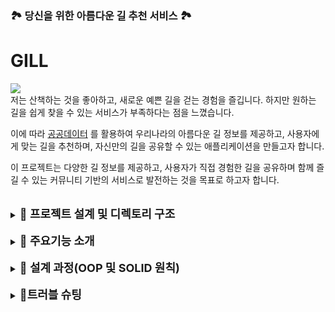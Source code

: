 ### 🏞️ 당신을 위한 아름다운 길 추천 서비스 🏞️

# GILL 

<img src="https://cphoto.asiae.co.kr/listimglink/1/2022040707381119271_1649284690.jpg" />

</div>
</br>
저는 산책하는 것을 좋아하고, 새로운 예쁜 길을 걷는 경험을 즐깁니다. 하지만 원하는 길을 쉽게 찾을 수 있는 서비스가 부족하다는 점을 느꼈습니다.


이에 따라 <a href="https://www.data.go.kr/tcs/dss/selectDataSetList.do">공공데이터</a>
를 활용하여 우리나라의 아름다운 길 정보를 제공하고, 사용자에게 맞는 길을 추천하며, 자신만의 길을 공유할 수 있는 애플리케이션을 만들고자 합니다.

이 프로젝트는 다양한 길 정보를 제공하고, 사용자가 직접 경험한 길을 공유하며 함께 즐길 수 있는 커뮤니티 기반의 서비스로 발전하는 것을 목표로 하고자 합니다.

</br>
<details>
<summary><span style="font-size: 18px; font-weight: bold">📌 프로젝트 설계 및 디렉토리 구조</span></summary>
<div markdown="2">

<h3>디렉토리 구조 (MVC 패턴 + 계층형 아키텍처 적용)</h3>

📁 src</br>
├── 📁 com.pathfinder.domain      # 도메인 모델 (User, Path)</br>
├── 📁 com.pathfinder.service     # 비즈니스 로직 (UserService, PathService)</br>
├── 📁 com.pathfinder.persistence # 데이터 저장소 (UserRepository, PathRepository)</br>
├── 📁 com.pathfinder.utils       # 유틸리티 클래스 (JsonParser, JsonWriter)</br>
├── 📁 com.pathfinder.ui          # 사용자 인터페이스 (Application.java)

<h3>각 계층의 역할</h3>

**📁 persistence (데이터 관리 계층)**

- 길(Path) 및 사용자(User) 데이터를 관리합니다.

- JSON 파일을 읽고, 데이터를 저장, 수정, 삭제하는 역할을 수행합니다.

- 향후 DB 저장소(DBRepository)로 확장 가능하도록 인터페이스 분리 예정

**📁 service (비즈니스 로직 계층)**

- UI와 데이터 저장소를 연결하는 역할을 합니다.

- 사용자의 입력을 검증하고, 비즈니스 로직을 수행합니다.

- 예를 들어, 맞춤형 길 추천 기능, 회원가입 시 유효성 검사 등의 로직을 처리합니다.

**📁 utils (유틸리티 계층)**

- JsonParser: JSON 데이터를 파싱하는 역할을 수행합니다. (데이터 캐싱 X, 경로 기반으로 JSON을 파싱하여 List<T>로 반환)

- JsonWriter: JSON 데이터를 저장하는 역할을 수행합니다. (JsonParser와 분리하여 SRP 원칙 준수)

**📁 ui (사용자 인터페이스 계층)**

- 콘솔 기반의 UI를 제공하며, 사용자의 입력을 처리합니다.

- 로그인 및 회원가입, 길 검색 등의 메뉴를 관리합니다.

<h3>계층형 아키텍처 구조를 사용한 이유와 장점</h3>

- 유지보수성 증가 → 각 계층의 역할이 명확하여 변경이 용이

- 확장성 고려 → 추후 데이터 저장소를 DB로 변경할 경우 최소한의 수정으로 대응 가능

- 책임 분리 → 단일 책임 원칙(SRP)을 준수하여 코드의 가독성과 테스트 용이성 향상
</div>
</details>
</br>
<details>
<summary><span style="font-size: 18px; font-weight: bold">📌 주요기능 소개</span></summary>
<div markdown="3">

<h3>1. 페이징된 길 목록 조회</h3>
   길 데이터는 많기 때문에 한 번에 모든 데이터를 불러오면 성능 저하가 발생할 수 있습니다. 따라서 한 페이지당 20개씩 조회하는 페이징 기능을 적용했습니다.

**✅ 페이징 기능 구현 과정**

- `PathRepository`에서 모든 길 목록을 로드하는 기존 방식에서 페이지 단위로 데이터를 불러오는 방식으로 변경
- `getPathsByPage(int pageNumber)` 메서드를 추가하여 요청한 페이지 번호에 해당하는 길 목록만 반환하도록 구현
- `Application`에서 사용자가 "다음 페이지"를 요청하면 pageNumber를 증가시켜 추가 데이터를 동적으로 로드

<h3>2. 특정 거리 이하의 길 검색</h3>

사용자가 원하는 거리 이내의 길만 조회할 수 있도록 필터링 기능을 추가했습니다.

**✅ 기능 동작 방식**
- 사용자가 "10km 이하의 길을 보고 싶어요!"라고 입력하면
`PathService`에서 길 목록을 필터링하여 10km 이하인 길만 반환
`Application`에서 필터링된 길 목록을 출력
  ```
  예시 실행 결과 :  
  원하는 길의 최대 거리를 입력하세요: 10
   8.5km - 한강 공원 산책로
   9.2km - 남산 둘레길 
  ```

배운 점:

- List<Path>에서 특정 조건(distance <= 사용자 입력 값)에 맞는 데이터만 필터링하는 방법을 익혔습니다.
- 데이터를 필터링할 때, 입력값을 double로 변환하는 과정에서 발생할 수 있는 예외 처리가 필요하다는 점을 알게 되었습니다.

<h3>3. 맞춤형 길 추천 기능</h3>

사용자가 원하는 조건(거리, 소요 시간, 지역 등)을 입력하면 가장 적합한 길을 추천하는 기능입니다.

✅ 추천 로직
1. 사용자 입력 값 수집
- "최대 거리", "최대 소요 시간", "출발지" 등을 입력받음
2. 입력값에 맞춰 필터링
- PathService에서 사용자의 조건과 가장 일치하는 길을 탐색
3. 가장 적절한 길 추천(구현 예정)
- 최적의 길이 여러 개라면 가장 인기 있는 길(좋아요 수 기준)을 반환

</div>
</details>
</br>
<details>
<summary><span style="font-size: 18px; font-weight: bold">📌 설계 과정(OOP 및 SOLID 원칙)</span></summary>
<div markdown="4">

<h3>1. 객체지향 설계(OOP) 적용</h3>

본 프로젝트에서는 객체 지향의 4대 원칙(캡슐화, 상속, 다형성, 추상화)을 적용하여 유지보수성과 확장성을 높이고자 노력했습니다.
- **캡슐화 (Encapsulation)**
  - User, Path 객체의 필드를 private으로 선언하고, getter/setter를 통해 데이터 접근을 제어함으로써 불필요한 외부 접근을 차단하였습니다.
  - 예를 들어, User 클래스에서 비밀번호(password) 필드는 private으로 설정하여 직접 수정할 수 없도록 하고, 비밀번호 검증 메서드를 통해 변경하도록 설계하였습니다.
- **다형성 (Polymorphism)**
  - JsonParser는 제네릭(Generic)을 활용하여 다양한 타입의 데이터를 처리할 수 있도록 구현하였습니다.
    - parse(String filePath, Class<T> clazz) 메서드를 통해 어떤 JSON 데이터든 특정 타입으로 변환 가능하도록 설계되었습니다.
  - Repository 인터페이스를 사용하지 않고 개별적으로 PathRepository와 UserRepository를 설계하였지만, 향후 인터페이스를 활용한 다형성을 추가적으로 적용할 계획입니다.
- **상속 (Inheritance)**
  - 현재 프로젝트에서는 상속을 활용하지 않았지만, 추후 DataRepository<T> 인터페이스를 정의하여 PathRepository, UserRepository가 공통된 기능을 상속받도록 개선할 계획입니다.
  - 이를 통해 데이터 저장소를 DB로 변경할 경우에도 최소한의 수정으로 확장할 수 있도록 설계할 예정입니다. 
- **추상화 (Abstraction)**
  - 추후에 DataRepository<T> 인터페이스를 만들어 PathRepository, UserRepository에서 데이터 저장과 조회의 공통 기능을 추상화할 예정입니다. 
  - 이는 다른 DB 저장소로 확장할 경우 DBRepository를 새롭게 추가하여 기존 코드 수정 없이 연동 가능하도록 설계하고자 함입니다.

<h3>SOLID 원칙 적용</h3>
본 프로젝트에서는 SOLID 원칙을 적용하여 유지보수성과 확장성을 높이는 구조를 설계하는 것을 목표로 했습니다. 
하지만 각 원칙을 적용하는 과정에서 다양한 시행착오가 있었으며, 이를 해결하면서 코드 구조를 개선하는 경험을 하게 되었습니다.

1. 단일 책임 원칙 (SRP) 적용
- JsonParser는 JSON 데이터 읽기(파싱) 전담
- JsonWriter는 JSON 데이터 저장 전담
- PathRepository, UserRepository는 데이터 조회 및 관리 전담

**문제상황**
- JsonParser가 데이터 저장까지 담당하고 있었음.
- 초기에는 JsonParser에서 JSON 데이터 읽기와 저장을 동시에 처리하고 있었습니다.
- 그런데 이렇게 되면, JSON 저장 방식이 변경되면 메서드를 수정해야 하는 문제가 발생하게 되고 유지보수가 좋지 않다는 것을 확인할 수 있었습니다.

SRP 위반코드)
```java
public class JsonParser {
    private static final ObjectMapper objectMapper = new ObjectMapper();

    public static <T> List<T> parse(String filePath, Class<T> clazz) {
        try {
            File file = new File(filePath);
            JsonNode rootNode = objectMapper.readTree(file);
            return objectMapper.readValue(rootNode.toString(), new TypeReference<List<T>>() {});
        } catch (IOException e) {
            e.printStackTrace();
        }
        return new ArrayList<>();
    }

    public static <T> void save(String filePath, List<T> data) { // SRP 위반 (저장 기능 포함)
        try {
            objectMapper.writerWithDefaultPrettyPrinter().writeValue(new File(filePath), data);
        } catch (IOException e) {
            e.printStackTrace();
        }
    }
}
```

**해결 과정**
- JsonWriter 클래스를 분리하여 저장 책임을 분리
- JsonParser는 JSON 읽기(파싱)만 담당하도록 유지
- JsonWriter를 별도로 생성하여 JSON 데이터 저장 역할을 분리

개선된 코드)
```java
public class JsonParser {
    private static final ObjectMapper objectMapper = new ObjectMapper();

    public static <T> List<T> parse(String filePath, Class<T> clazz) {
        try {
            File file = new File(filePath);
            JsonNode rootNode = objectMapper.readTree(file);
            return objectMapper.readValue(rootNode.toString(), new TypeReference<List<T>>() {});
        } catch (IOException e) {
            e.printStackTrace();
        }
        return new ArrayList<>();
    }
}

public class JsonWriter {
    private static final ObjectMapper objectMapper = new ObjectMapper();

    public static <T> void save(String filePath, List<T> data) {
        try {
            objectMapper.writerWithDefaultPrettyPrinter().writeValue(new File(filePath), data);
        } catch (IOException e) {
            e.printStackTrace();
        }
    }
}
```
결과적으로 책임이 명확해지고 이터 저장 방식이 바뀌어도 JsonParser를 수정할 필요가 없게 되었습니다. 
이를 통해 유지보수성이 증가하고 확장성이 개선되었습니다. 

<h3>개방-폐쇄 원칙 (OCP) 적용</h3>
- JsonParser를 제네릭(Generic) 적용하여 특정 JSON 구조에 종속되지 않도록 개선
- 새로운 데이터가 추가될 때 기존 코드 변경 없이 확장 가능하도록 개선

**문제 상황**
- JsonParser가 특정 JSON 구조(길 데이터)에 종속적이었음
- 처음 JsonParser는 routes.json(길 데이터)만 처리할 수 있도록 설계되었는데 users.json을 추가하려고 하니 기존 코드를 수정해야 했고 새로운 JSON 파일이 추가될 때마다 코드 수정이 필요하다는 문제가 발생했습니다.

**해결 과정**
- JsonParser에서 제네릭을 활용하여 특정 데이터 타입에 종속되지 않도록 변경하였습니다. 
- parse(String filePath, Class<T> clazz) 형태로 구현하여 파일 경로와 변환할 클래스 타입을 동적으로 지정할 수 있도록 개선하였습니다. 

이를 통해 JsonParser 수정 없이 어떤 JSON 파일(users.json, routes.json 등)도 처리 가능하게 되었고
새로운 JSON 데이터가 추가되어도 코드 수정이 필요하지 않게 되어 확장에는 열려 있고, 변경에는 닫힌 구조로 개선되었습니다. 

<h3>DIP (의존 역전 원칙) 적용</h3>
- 현재는 Service 계층이 JsonParser에 직접 의존하고 있는 상황입니다.
- 이는 데이터 저장 방식이 JSON에서 DB로 변경될 경우 Service 계층도 수정해야 합니다. 
- 따라서 추후에 Service 계층이 직접 JsonParser를 호출하는 것이 아니라 추상 인테페이스를 구현하여 구체적인 구현이 아닌 추상 인터페이스에 의존하도록 수정하고자 합니다. 

</div>
</details>

</br>

<details>
<summary><span style="font-size: 18px; font-weight: bold">📌트러블 슈팅 </span></summary>

이번 프로젝트를 진행하면서 다양한 문제를 마주했고, 이를 해결하는 과정을 통해 객체지향 설계의 중요성과 SOLID 원칙을 적용하는 실전 경험을 쌓을 수 있었습니다.
각 문제를 해결하는 과정에서 문제의 원인을 분석하고, 해결 방법을 탐색하며, 논리적인 접근법을 활용하여 개선하는 것을 목표로 했습니다.

<h3>1. JSON 데이터 파싱 중 UnrecognizedPropertyException 발생</h3>
**문제 상황** 
- JSON 필드가 예기치 않게 추가될 때 오류 발생
초기에는 JsonParser가 JSON 파일에서 특정 필드만 읽도록 구현되었습니다.
- 하지만, 공공데이터 API에서 추가적인 필드가 포함된 새로운 JSON 형식이 제공되면서
예상하지 못한 필드가 존재하면 Jackson 라이브러리가 이를 인식하지 못하고 UnrecognizedPropertyException을 발생시키는 문제가 발생했습니다.

**에러 메시지**:
> com.fasterxml.jackson.databind.exc.UnrecognizedPropertyException:
Unrecognized field "길소개" (class com.pathfinder.domain.Path), not marked as ignorable

**문제 원인 분석**

Jackson 라이브러리는 기본적으로 클래스에 정의되지 않은 필드가 포함된 JSON을 역직렬화할 때 오류를 발생시킵니다.
Path 클래스에 "길소개" 필드가 존재하지 않지만, JSON 파일에는 해당 필드가 포함되어 있어 오류가 발생했습니다.

**해결 방법 탐색**

- Jackson에서는 정의되지 않은 필드를 무시하는 옵션을 제공합니다.
- @JsonIgnoreProperties(ignoreUnknown = true) 어노테이션을 클래스에 추가하면 정의되지 않은 필드가 있더라도 오류 없이 무시하도록 설정할 수 있습니다.

**적용 코드 (해결 후 코드)**
```
import com.fasterxml.jackson.annotation.JsonIgnoreProperties;

@JsonIgnoreProperties(ignoreUnknown = true) // 정의되지 않은 필드는 무시
public class Path {
private String name;
private double distance;
private String duration;
private String startPoint;
private String endPoint;
}
```
**해결 결과 및 개선점**
- 추가적인 필드가 JSON에 존재하더라도 오류가 발생하지 않음
- 공공데이터의 JSON 형식이 변경되어도 유지보수가 용이해짐
- 확장성을 고려한 JSON 처리 방식으로 개선

**추가 개선 방향**
- 현재는 ignoreUnknown = true 설정을 통해 해결했지만, 새로운 필드가 의미 있는 정보라면 이를 반영할 수 있는 구조도 함께 고려해야 함

<h3>2. JSON double 타입 변환 오류 (InvalidFormatException)</h3>

**문제 상황**
- double로 변환할 수 없는 문자열 포함
- "총길이" 값이 "11.8+13" 같은 올바르지 않은 숫자 형식으로 저장된 경우, 이를 double 타입으로 변환하려고 하면 InvalidFormatException이 발생하는 문제가 있었습니다.

**에러 메시지**
> com.fasterxml.jackson.databind.exc.InvalidFormatException:
Cannot deserialize value of type `double` from String "11.8+13":
not a valid `double` value


**문제 원인 분석**
- "11.8+13" 같은 데이터는 실제 거리 값이 "11.8km + 13km"라는 의미로 저장된 잘못된 입력값
Jackson은 이를 double로 변환할 수 없기 때문에 예외가 발생

**해결 방법 탐색**

- 총길이 필드를 String으로 저장한 후, 필요할 때 숫자로 변환하는 방식 적용
문자열에서 숫자만 추출하는 메서드(getDistanceAsDouble()) 추가

**적용 코드 (해결 후 코드)**
```
public class Path {
@JsonProperty("총길이")
private String distance; // 문자열로 변경하여 저장

    public double getDistanceAsDouble() {
        try {
            return Double.parseDouble(distance.replaceAll("[^0-9.]", "")); // 숫자와 점만 남김
        } catch (NumberFormatException e) {
            return 0.0; // 변환 실패 시 기본값 반환
        }
    }
}
```
**해결 결과 및 개선점**
- 잘못된 거리 데이터("11.8+13")도 정상적으로 숫자로 변환 가능
- 거리 값이 비어 있거나 잘못된 경우 기본값(0.0) 반환하여 예외 방지

**추가 개선 방향**
- 데이터 입력 시 "11.8+13" 같은 잘못된 형식을 방지하는 사전 검증 로직 추가 필요

<h3>3. LinkedHashMap 변환 오류 (ClassCastException)</h3>

**문제 상황**
- 제네릭 타입 정보가 런타임에서 손실됨
- JsonParser에서 데이터를 변환할 때 List<T>를 반환하는 제네릭을 사용했지만,
런타임에서 Jackson이 정확한 타입 정보를 얻지 못하고 기본적으로 LinkedHashMap을 반환하는 문제 발생

**문제 원인 분석**

- new TypeReference<List<T>>() {} 방식은 런타임에 정확한 타입 정보를 알 수 없음
- T가 런타임에 구체적인 클래스로 지정되지 않아 Jackson이 기본적으로 LinkedHashMap으로 변환 

**해결 방법 탐색**

- Class<T>를 매개변수로 추가하여 변환할 클래스 타입을 명확하게 지정
- 제네릭 기반 JSON 변환을 개선하여 올바른 객체로 변환되도록 수정

**적용 코드 (해결 후 코드)**
```java
public class JsonParser {
private static final ObjectMapper objectMapper = new ObjectMapper();

    public static <T> List<T> parse(String filePath, Class<T> clazz) {
        try {
            File file = new File(filePath);
            if (!file.exists()) return new ArrayList<>();

            JsonNode rootNode = objectMapper.readTree(file);
            return objectMapper.readValue(rootNode.toString(),
                objectMapper.getTypeFactory().constructCollectionType(List.class, clazz));
        } catch (IOException e) {
            e.printStackTrace();
        }
        return new ArrayList<>();
    }
}
```
**해결 결과 및 개선점**

- LinkedHashMap 변환 문제 없이 JSON 데이터를 정확하게 객체로 변환 가능
-  parse("users.json", User.class), parse("routes.json", Path.class) 형태로 올바른 타입 변환 가능

**추가 개선 방향**

- Jackson의 타입 참조(TypeReference<T>)를 활용한 변환 방식도 고려하여 더욱 유연한 설계 가능

<div markdown="5">
</div>
</details>



